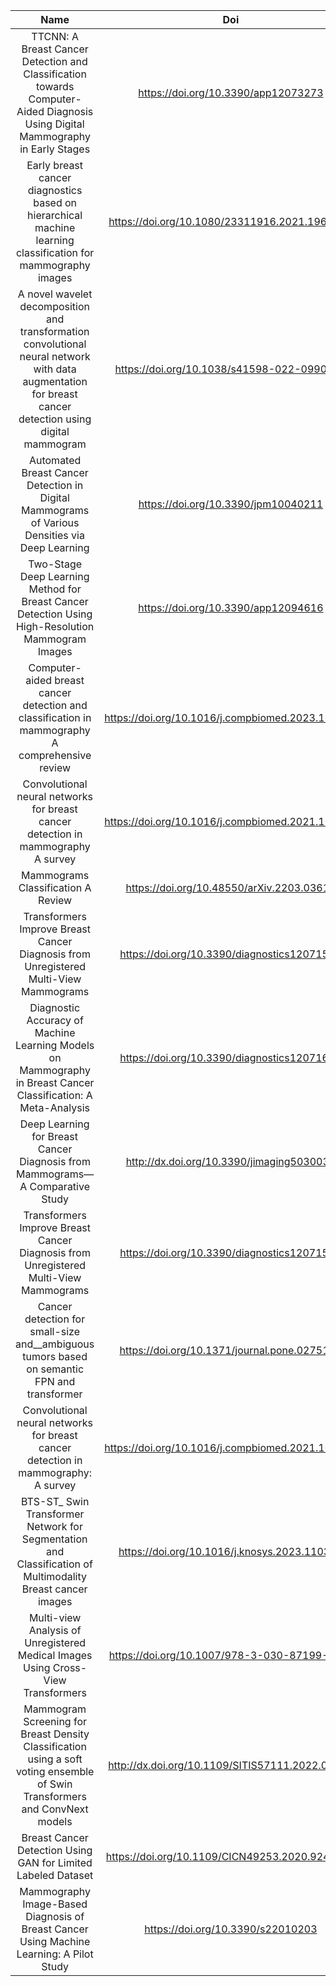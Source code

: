 |Name|Doi|ReaderName|
|:--:|:--:|:--:|
|TTCNN: A Breast Cancer Detection and Classification towards Computer-Aided Diagnosis Using Digital Mammography in Early Stages|https://doi.org/10.3390/app12073273|Mahdi Firouzbakht|
|Early breast cancer diagnostics based on hierarchical machine learning classification for mammography images|https://doi.org/10.1080/23311916.2021.1968324|Mahdi Firouzbakht|
|A novel wavelet decomposition and transformation convolutional neural network with data augmentation for breast cancer detection using digital mammogram|https://doi.org/10.1038/s41598-022-09905-3|Mahdi Firouzbakht|
|Automated Breast Cancer Detection in Digital Mammograms of Various Densities via Deep Learning|https://doi.org/10.3390/jpm10040211|Mahdi Firouzbakht|
|Two-Stage Deep Learning Method for Breast Cancer Detection Using High-Resolution Mammogram Images|https://doi.org/10.3390/app12094616|Mahdi Firouzbakht|
|Computer-aided breast cancer detection and classification in mammography A comprehensive review|https://doi.org/10.1016/j.compbiomed.2023.106554|Mahdi Niknejad|
|Convolutional neural networks for breast cancer detection in mammography A survey|https://doi.org/10.1016/j.compbiomed.2021.104248|Mahdi Niknejad|
|Mammograms Classification A Review|https://doi.org/10.48550/arXiv.2203.03618|Mahdi Niknejad|
|Transformers Improve Breast Cancer Diagnosis from Unregistered Multi-View Mammograms|https://doi.org/10.3390/diagnostics12071549|Mahdi Niknejad|
|Diagnostic Accuracy of Machine Learning Models on Mammography in Breast Cancer Classification: A Meta-Analysis|https://doi.org/10.3390/diagnostics12071643|Mahdi Firouzbakht|
|Deep Learning for Breast Cancer Diagnosis from Mammograms—A Comparative Study|http://dx.doi.org/10.3390/jimaging5030037|Mahdi Firouzbakht|
|Transformers Improve Breast Cancer Diagnosis from Unregistered Multi-View Mammograms|https://doi.org/10.3390/diagnostics12071549|Mahdi Firouzbakht|
|Cancer detection for small-size and__ambiguous tumors based on semantic FPN and transformer|https://doi.org/10.1371/journal.pone.0275194|Mahdi Firouzbakht|
|Convolutional neural networks for breast cancer detection in mammography: A survey|https://doi.org/10.1016/j.compbiomed.2021.104248|Mahdi Firouzbakht|
|BTS-ST_ Swin Transformer Network for Segmentation and Classification of Multimodality Breast cancer images | https://doi.org/10.1016/j.knosys.2023.110393|Mahdi Firouzbakht|
|Multi-view Analysis of Unregistered Medical Images Using Cross-View Transformers |https://doi.org/10.1007/978-3-030-87199-4_10|Mahdi Firouzbakht|
|Mammogram Screening for Breast Density Classification using a soft voting ensemble of Swin Transformers and ConvNext models|http://dx.doi.org/10.1109/SITIS57111.2022.00063|Mahdi Firouzbakht|
|Breast Cancer Detection Using GAN for Limited Labeled Dataset|https://doi.org/10.1109/CICN49253.2020.9242551|Mahdi Firouzbakht|
|Mammography Image-Based Diagnosis of Breast Cancer Using Machine Learning: A Pilot Study|https://doi.org/10.3390/s22010203|Mahdi Firouzbakht|






